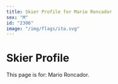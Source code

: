 ```yaml
---
title: Skier Profile for Mario Roncador
sex: "M"
id: "2306"
image: "/img/flags/ita.svg" 
---
```


# Skier Profile

This page is for: Mario Roncador.
    